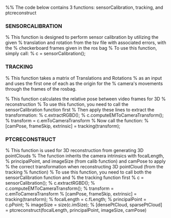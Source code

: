 %% The code below contains 3 functions: sensorCalibration, tracking, and ptcreconstruct

### SENSORCALIBRATION
% This function is designed to perform sensor calibration by utilizing the given 
% translation and rotation from the tsv file with associated errors, with the 
% checkerboard frames given in the ros bag
% To use this function, simply call: 
% c = sensorCalibration();

### TRACKING
% This function takes a matrix of Translations and Rotations
% as an input and uses the first one of each as the origin for the
% camera's movements through the frames of the rosbag.

% This function calculates the relative pose between video frames for 3D
% reconstruction
% To use this function, you need to call the sensorCalibration function first
% Then apply these lines to extract the transformation:
% c.extractRGBD();
% c.computeEMToCameraTransform();
% transform = c.emToCameraTransform
% Now call the function: 
% [camPose, frameSkip, extrinsic] = tracking(transform);

### PTCRECONSTRUCT
% This function is used for 3D reconstruction from generating 3D pointClouds
% The function inherits the camera intrinsics with focalLength,
% principalPoint, and imageSize (from calib function) and camPose to apply
% the correct transformation when reconstructing 3D pointCloud (from the tracking
% function)
% To use this function, you need to call both the sensorCalibration function and 
% the tracking function first
% c = sensorCalibration();
% c.extractRGBD();
% c.computeEMToCameraTransform();
% transform = c.emToCameraTransform
% [camPose, frameSkip, extrinsic] = tracking(transform);
% focalLength = c.fLength;
% principalPoint = c.pPoint;
% imageSize = size(c.imSize);
% [densePtCloud, sparsePtCloud] = ptcreconstruct(focalLength, principalPoint, imageSize, camPose)
